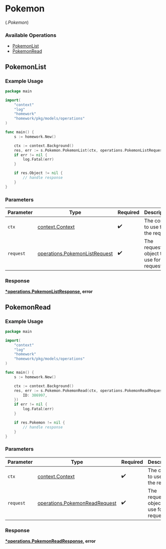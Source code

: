# Pokemon
(*.Pokemon*)

### Available Operations

* [PokemonList](#pokemonlist)
* [PokemonRead](#pokemonread)

## PokemonList

### Example Usage

```go
package main

import(
	"context"
	"log"
	"homework"
	"homework/pkg/models/operations"
)

func main() {
    s := homework.New()

    ctx := context.Background()
    res, err := s.Pokemon.PokemonList(ctx, operations.PokemonListRequest{})
    if err != nil {
        log.Fatal(err)
    }

    if res.Object != nil {
        // handle response
    }
}
```

### Parameters

| Parameter                                                                      | Type                                                                           | Required                                                                       | Description                                                                    |
| ------------------------------------------------------------------------------ | ------------------------------------------------------------------------------ | ------------------------------------------------------------------------------ | ------------------------------------------------------------------------------ |
| `ctx`                                                                          | [context.Context](https://pkg.go.dev/context#Context)                          | :heavy_check_mark:                                                             | The context to use for the request.                                            |
| `request`                                                                      | [operations.PokemonListRequest](../../models/operations/pokemonlistrequest.md) | :heavy_check_mark:                                                             | The request object to use for the request.                                     |


### Response

**[*operations.PokemonListResponse](../../models/operations/pokemonlistresponse.md), error**


## PokemonRead

### Example Usage

```go
package main

import(
	"context"
	"log"
	"homework"
	"homework/pkg/models/operations"
)

func main() {
    s := homework.New()

    ctx := context.Background()
    res, err := s.Pokemon.PokemonRead(ctx, operations.PokemonReadRequest{
        ID: 386997,
    })
    if err != nil {
        log.Fatal(err)
    }

    if res.Pokemon != nil {
        // handle response
    }
}
```

### Parameters

| Parameter                                                                      | Type                                                                           | Required                                                                       | Description                                                                    |
| ------------------------------------------------------------------------------ | ------------------------------------------------------------------------------ | ------------------------------------------------------------------------------ | ------------------------------------------------------------------------------ |
| `ctx`                                                                          | [context.Context](https://pkg.go.dev/context#Context)                          | :heavy_check_mark:                                                             | The context to use for the request.                                            |
| `request`                                                                      | [operations.PokemonReadRequest](../../models/operations/pokemonreadrequest.md) | :heavy_check_mark:                                                             | The request object to use for the request.                                     |


### Response

**[*operations.PokemonReadResponse](../../models/operations/pokemonreadresponse.md), error**

